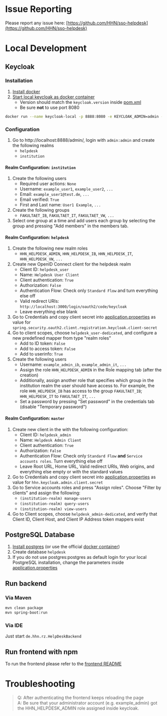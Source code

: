 # Issue Reporting

Please report any issue here: [https://github.com/HHN/sso-helpdesk](https://github.com/HHN/sso-helpdesk)

# Local Development
## Keycloak 
### Installation
1. [Install docker](https://docs.docker.com/engine/install/)
2. [Start local keycloak as docker container](https://www.keycloak.org/getting-started/getting-started-docker)
   - Version should match the `keycloak.version` inside [pom.xml](pom.xml)
   - Be sure **not** to use port 8080
   
```bash
docker run --name keycloak-local -p 8888:8080 -e KEYCLOAK_ADMIN=admin -e KEYCLOAK_ADMIN_PASSWORD=admin quay.io/keycloak/keycloak:22.0.4 start-dev
```

### Configuration
1. Go to http://localhost:8888/admin/, login with `admin:admin` and create the following realms
   - `helpdesk` 
   - `institution`

#### Realm Configuration: `institution`
1. Create the following users
   - Required user actions: `None`
   - Username: `example_user1`, `example_user2`, `...`
   - Email: `example_user1@test.de`, `...`
   - Email verified: `True`
   - First and Last name: `User1 Example`, `...`
2. Create the following groups
   - `FAKULTAET_IB`, `FAKULTAET_IT`, `FAKULTAET_VW`, `...`
3. Select one group at a time and add users each group by selecting the group and pressing "Add members" in the members tab.

#### Realm Configuration: `helpdesk`
1. Create the following new realm roles
   - `HHN_HELPDESK_ADMIN`, `HHN_HELPDESK_IB`, `HHN_HELPDESK_IT`, `HHN_HELPDESK_VW`, `...`
2. Create new OpenID Connect client for the helpdesk realm
   - Client ID: `helpdesk_user`
   - Name: `Helpdesk User Client`
   - Client authentication: `True`
   - Authorization: `False`
   - Authentication Flow: Check only `Standard Flow` and turn everything else off 
   - Valid redirect URIs: `http://localhost:3000/login/oauth2/code/keycloak`
   - Leave everything else blank
3. Go to Credentials and copy client secret into [application.properties](src/main/resources/application.properties) as value for `spring.security.oauth2.client.registration.keycloak.client-secret`
4. Go to client scopes, choose `helpdesk_user-dedicated`, and configure a new predefined mapper from type "realm roles"
   - Add to ID token: `False`
   - Add to access token: `False`
   - Add to userinfo: `True`
5. Create the following users
   - Username: `example_admin_ib`, `example_admin_it`, `...`
   - Assign the role `HHN_HELPDESK_ADMIN` in the Role mapping tab (after the creation)
   - Additionally, assign another role that specifies which group in the institution realm the user should have access to. For example, the role `HHN_HELPDESK_IB` has access to the group `FAKULTAET_IB`; `HHN_HELPDESK_IT` to `FAKULTAET_IT`, `...`
   - Set a password by pressing "Set password" in the credentials tab (disable "Temporary password")

#### Realm Configuration: `master`

1. Create new client in the with the following configuration:
   - Client ID: `helpdesk_admin` 
   - Name: `Helpdesk Admin Client`
   - Client authentication: `True`
   - Authorization: `False`
   - Authentication Flow: Check only `Standard Flow` **and** `Service accounts roles`. Turn everything else off
   - Leave Root URL, Home URL, Valid redirect URIs, Web origins, and everything else empty or with the standard values
2. Go to Credentials and copy client secret into [application.properties](src/main/resources/application.properties) as value for `hhn.keycloak.admin.client.secret`
3. Go to Service accounts roles and press "Assign roles". Choose "Filter by clients" and assign the following:
     - `(institution-realm) manage-users`
     - `(institution-realm) query-users`
     - `(institution-realm) view-users`
4. Go to Client scopes, choose `helpdesk_admin-dedicated`, and verify that Client ID, Client Host, and Client IP Address token mappers exist

## PostgreSQL Database 
1. [Install postgres](https://www.postgresql.org/download/) (or use the official [docker container](https://hub.docker.com/_/postgres))
2. Create database `helpdesk`
3. If you do not use postgres:postgres as default login for your local PostgreSQL installation, change the parameters inside [application.properties](src/main/resources/application.properties)

## Run backend 

### Via Maven 

```bash
mvn clean package
mvn spring-boot:run
```

### Via IDE

Just start `de.hhn.rz.HelpDeskBackend`

## Run frontend with npm
To run the frontend please refer to the [frontend README](https://github.com/HHN/sso-helpdesk-frontend/)

# Troubleshooting
> Q: After authenticating the frontend keeps reloading the page  
> A: Be sure that your administrator account (e.g. example_admin) got the HHN_HELPDESK_ADMIN role assigned inside keycloak.
